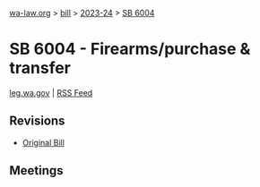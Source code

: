 [wa-law.org](/) > [bill](/bill/) > [2023-24](/bill/2023-24/) > [SB 6004](/bill/2023-24/sb/6004/)

# SB 6004 - Firearms/purchase & transfer
[leg.wa.gov](https://app.leg.wa.gov/billsummary?BillNumber=6004&Year=2023&Initiative=false) | [RSS Feed](./rss.xml)

## Revisions
* [Original Bill](1/)

## Meetings